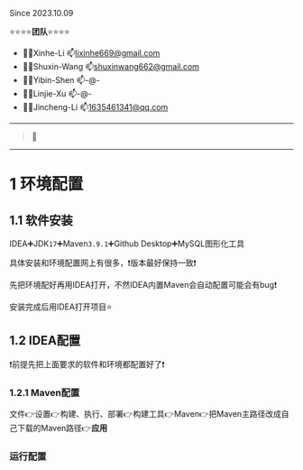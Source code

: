 Since 2023.10.09

⭐⭐⭐⭐**团队**⭐⭐⭐⭐

- 👨‍💻Xinhe-Li  📫lixinhe669@gmail.com
- 👨‍💻Shuxin-Wang  📫shuxinwang662@gmail.com
- 👨‍💻Yibin-Shen 📫-@-
- 👨‍💻Linjie-Xu    📫-@-
- 👨‍💻Jincheng-Li  📫1635461341@qq.com

---

> 📌

---

# 1 环境配置

## 1.1 软件安装

IDEA➕JDK`17`➕Maven`3.9.1`➕Github Desktop➕MySQL图形化工具

具体安装和环境配置网上有很多，❗版本最好保持一致❗

先把环境配好再用IDEA打开，不然IDEA内置Maven会自动配置可能会有bug❗

安装完成后用IDEA打开项目⭐

## 1.2 IDEA配置

❗前提先把上面要求的软件和环境都配置好了❗

### 1.2.1 Maven配置

文件👉设置👉构建、执行、部署👉构建工具👉Maven👉把Maven主路径改成自己下载的Maven路径👉**应用**

### 运行配置

